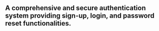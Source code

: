 ## A comprehensive and secure authentication system providing sign-up, login, and password reset functionalities.
